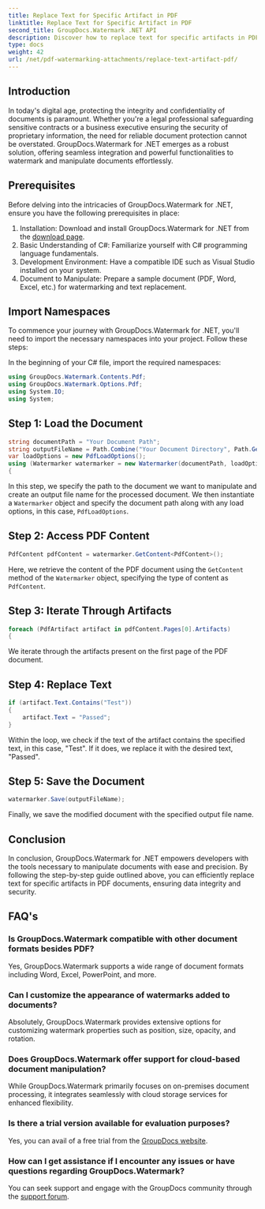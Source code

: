 ```yaml
---
title: Replace Text for Specific Artifact in PDF
linktitle: Replace Text for Specific Artifact in PDF
second_title: GroupDocs.Watermark .NET API
description: Discover how to replace text for specific artifacts in PDF documents using GroupDocs.Watermark for .NET. Enhance document security and integrity effortlessly.
type: docs
weight: 42
url: /net/pdf-watermarking-attachments/replace-text-artifact-pdf/
---
```

## Introduction
In today's digital age, protecting the integrity and confidentiality of documents is paramount. Whether you're a legal professional safeguarding sensitive contracts or a business executive ensuring the security of proprietary information, the need for reliable document protection cannot be overstated. GroupDocs.Watermark for .NET emerges as a robust solution, offering seamless integration and powerful functionalities to watermark and manipulate documents effortlessly.
## Prerequisites
Before delving into the intricacies of GroupDocs.Watermark for .NET, ensure you have the following prerequisites in place:
1. Installation: Download and install GroupDocs.Watermark for .NET from the [download page](https://releases.groupdocs.com/Watermark/net/).
2. Basic Understanding of C#: Familiarize yourself with C# programming language fundamentals.
3. Development Environment: Have a compatible IDE such as Visual Studio installed on your system.
4. Document to Manipulate: Prepare a sample document (PDF, Word, Excel, etc.) for watermarking and text replacement.

## Import Namespaces
To commence your journey with GroupDocs.Watermark for .NET, you'll need to import the necessary namespaces into your project. Follow these steps:

In the beginning of your C# file, import the required namespaces:
```csharp
using GroupDocs.Watermark.Contents.Pdf;
using GroupDocs.Watermark.Options.Pdf;
using System.IO;
using System;
```
## Step 1: Load the Document
```csharp
string documentPath = "Your Document Path";
string outputFileName = Path.Combine("Your Document Directory", Path.GetFileName(documentPath));
var loadOptions = new PdfLoadOptions();
using (Watermarker watermarker = new Watermarker(documentPath, loadOptions))
{
```
In this step, we specify the path to the document we want to manipulate and create an output file name for the processed document. We then instantiate a `Watermarker` object and specify the document path along with any load options, in this case, `PdfLoadOptions`.
## Step 2: Access PDF Content
```csharp
PdfContent pdfContent = watermarker.GetContent<PdfContent>();
```
Here, we retrieve the content of the PDF document using the `GetContent` method of the `Watermarker` object, specifying the type of content as `PdfContent`.
## Step 3: Iterate Through Artifacts
```csharp
foreach (PdfArtifact artifact in pdfContent.Pages[0].Artifacts)
{
```
We iterate through the artifacts present on the first page of the PDF document.
## Step 4: Replace Text
```csharp
if (artifact.Text.Contains("Test"))
{
    artifact.Text = "Passed";
}
```
Within the loop, we check if the text of the artifact contains the specified text, in this case, "Test". If it does, we replace it with the desired text, "Passed".
## Step 5: Save the Document
```csharp
watermarker.Save(outputFileName);
```
Finally, we save the modified document with the specified output file name.

## Conclusion
In conclusion, GroupDocs.Watermark for .NET empowers developers with the tools necessary to manipulate documents with ease and precision. By following the step-by-step guide outlined above, you can efficiently replace text for specific artifacts in PDF documents, ensuring data integrity and security.
## FAQ's
### Is GroupDocs.Watermark compatible with other document formats besides PDF?
Yes, GroupDocs.Watermark supports a wide range of document formats including Word, Excel, PowerPoint, and more.
### Can I customize the appearance of watermarks added to documents?
Absolutely, GroupDocs.Watermark provides extensive options for customizing watermark properties such as position, size, opacity, and rotation.
### Does GroupDocs.Watermark offer support for cloud-based document manipulation?
While GroupDocs.Watermark primarily focuses on on-premises document processing, it integrates seamlessly with cloud storage services for enhanced flexibility.
### Is there a trial version available for evaluation purposes?
Yes, you can avail of a free trial from the [GroupDocs website](https://releases.groupdocs.com/).
### How can I get assistance if I encounter any issues or have questions regarding GroupDocs.Watermark?
You can seek support and engage with the GroupDocs community through the [support forum](https://forum.groupdocs.com/c/watermark/19).
